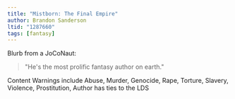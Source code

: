 ```yaml
---
title: "Mistborn: The Final Empire"
author: Brandon Sanderson
ltid: "1287660"
tags: [fantasy]
---
```


Blurb from a JoCoNaut:

> "He's the most prolific fantasy author on earth."

Content Warnings include Abuse, Murder, Genocide, Rape, Torture, Slavery,
Violence, Prostitution, Author has ties to the LDS
